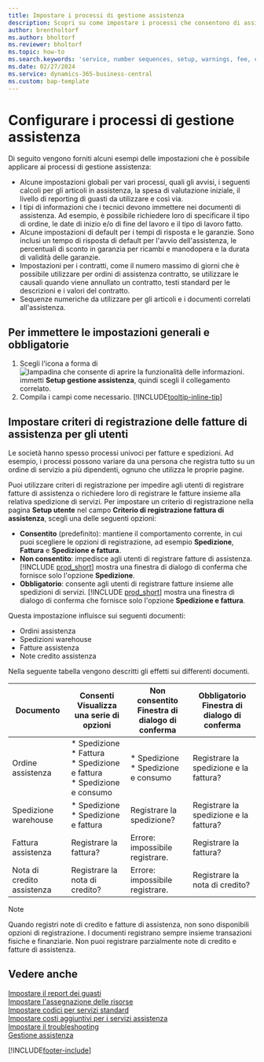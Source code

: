 ```yaml
---
title: Impostare i processi di gestione assistenza
description: Scopri su come impostare i processi che consentono di assicurarsi che i clienti siano soddisfatti dei tuoi servizi.
author: brentholtorf
ms.author: bholtorf
ms.reviewer: bholtorf
ms.topic: how-to
ms.search.keywords: 'service, number sequences, setup, warnings, fee, contracts, warranties'
ms.date: 02/27/2024
ms.service: dynamics-365-business-central
ms.custom: bap-template
---
```


# Configurare i processi di gestione assistenza

Di seguito vengono forniti alcuni esempi delle impostazioni che è possibile applicare ai processi di gestione assistenza:  
  
* Alcune impostazioni globali per vari processi, quali gli avvisi, i seguenti calcoli per gli articoli in assistenza, la spesa di valutazione iniziale, il livello di reporting di guasti da utilizzare e così via.  
* I tipi di informazioni che i tecnici devono immettere nei documenti di assistenza. Ad esempio, è possibile richiedere loro di specificare il tipo di ordine, le date di inizio e/o di fine del lavoro e il tipo di lavoro fatto.  
* Alcune impostazioni di default per i tempi di risposta e le garanzie. Sono inclusi un tempo di risposta di default per l'avvio dell'assistenza, le percentuali di sconto in garanzia per ricambi e manodopera e la durata di validità delle garanzie.  
* Impostazioni per i contratti, come il numero massimo di giorni che è possibile utilizzare per ordini di assistenza contratto, se utilizzare le causali quando viene annullato un contratto, testi standard per le descrizioni e i valori del contratto.  
* Sequenze numeriche da utilizzare per gli articoli e i documenti correlati all'assistenza.  

## Per immettere le impostazioni generali e obbligatorie

1. Scegli l'icona a forma di ![lampadina che consente di aprire la funzionalità delle informazioni.](media/ui-search/search_small.png "Informazioni sull'operazione che si desidera eseguire") immetti **Setup gestione assistenza**, quindi scegli il collegamento correlato.
2. Compila i campi come necessario. [!INCLUDE[tooltip-inline-tip](includes/tooltip-inline-tip_md.md)]  

## Impostare criteri di registrazione delle fatture di assistenza per gli utenti

Le società hanno spesso processi univoci per fatture e spedizioni. Ad esempio, i processi possono variare da una persona che registra tutto su un ordine di servizio a più dipendenti, ognuno che utilizza le proprie pagine.

Puoi utilizzare criteri di registrazione per impedire agli utenti di registrare fatture di assistenza o richiedere loro di registrare le fatture insieme alla relativa spedizione di servizi. Per impostare un criterio di registrazione nella pagina **Setup utente** nel campo **Criterio di registrazione fattura di assistenza**, scegli una delle seguenti opzioni:

* **Consentito** (predefinito): mantiene il comportamento corrente, in cui puoi scegliere le opzioni di registrazione, ad esempio **Spedizione**, **Fattura** e **Spedizione e fattura**.
* **Non consentito**: impedisce agli utenti di registrare fatture di assistenza. [!INCLUDE [prod_short](includes/prod_short.md)] mostra una finestra di dialogo di conferma che fornisce solo l'opzione **Spedizione**.
* **Obbligatorio**: consente agli utenti di registrare fatture insieme alle spedizioni di servizi. [!INCLUDE [prod_short](includes/prod_short.md)] mostra una finestra di dialogo di conferma che fornisce solo l'opzione **Spedizione e fattura**.

Questa impostazione influisce sui seguenti documenti:

* Ordini assistenza
* Spedizioni warehouse
* Fatture assistenza
* Note credito assistenza

Nella seguente tabella vengono descritti gli effetti sui differenti documenti.

|Documento  |Consenti<br>Visualizza una serie di opzioni   |Non consentito<br>Finestra di dialogo di conferma  |Obbligatorio<br>Finestra di dialogo di conferma  |
|---------|---------|---------|---------|
|Ordine assistenza     | * Spedizione<br>* Fattura<br>* Spedizione e fattura<br>* Spedizione e consumo         |* Spedizione<br>* Spedizione e consumo  |Registrare la spedizione e la fattura?         |
|Spedizione warehouse     |* Spedizione<br>* Spedizione e fattura         |Registrare la spedizione?         | Registrare la spedizione e la fattura?        |
|Fattura assistenza     | Registrare la fattura?         | Errore: impossibile registrare.       |Registrare la fattura?         |
|Nota di credito assistenza     | Registrare la nota di credito?         | Errore: impossibile registrare.        |Registrare la nota di credito?         |

> [!NOTE]
> Quando registri note di credito e fatture di assistenza, non sono disponibili opzioni di registrazione. I documenti registrano sempre insieme transazioni fisiche e finanziarie. Non puoi registrare parzialmente note di credito e fatture di assistenza.

## Vedere anche  

[Impostare il report dei guasti](service-how-setup-fault-reporting.md)  
[Impostare l'assegnazione delle risorse](service-how-setup-resource-allocation.md)  
[Impostare codici per servizi standard](service-how-setup-service-coding.md)  
[Impostare costi aggiuntivi per i servizi assistenza](service-how-setup-service-costs-pricing.md)  
[Impostare il troubleshooting](service-how-setup-troubleshooting.md)  
[Gestione assistenza](service-service.md)  


[!INCLUDE[footer-include](includes/footer-banner.md)]

